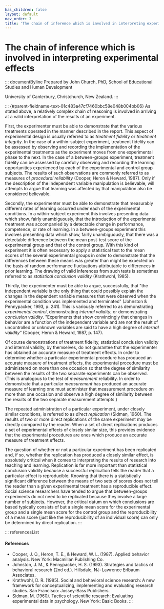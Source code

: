 ```yaml
---
has_children: false
layout: default
nav_order: 3
title: 'The chain of inference which is involved in interpreting experimental effects '
---
```

# The chain of inference which is involved in interpreting experimental effects 


::: documentByline
Prepared by John Church, PhD, School of Educational Studies and Human
Development

University of Canterbury, Christchurch, New Zealand.
:::

::: {#parent-fieldname-text-01c483a47cf7460bbc58e048b004bb06}
As stated above, a relatively complex chain of reasoning is involved in
arriving at a valid interpretation of the results of an experiment.

First, the experimenter must be able to demonstrate that the various
treatments operated in the manner described in the report. This aspect
of experimental design is usually referred to as *treatment fidelity* or
*treatment integrity*. In the case of a within-subject experiment,
treatment fidelity can be assessed by observing and recording the
implementation of the experimental treatments as the experiment moves
from one experimental phase to the next. In the case of a between-groups
experiment, treatment fidelity can be assessed by carefully observing
and recording the learning opportunities experienced by each of the
experimental and control group subjects. The results of such
observations are commonly referred to as measures of *procedural
reliability* (Cooper, Heron & Heward, 1987). Only if the description of
the independent variable manipulation is believable, will attempts to
argue that learning was affected by that manipulation also be considered
believable.

Secondly, the experimenter must be able to demonstrate that measurably
different rates of learning occurred under each of the experimental
conditions. In a within-subject experiment this involves presenting data
which show, fairly unambiguously, that the introduction of the
experimental treatment was accompanied by a detectable change in
performance, competence, or rate of learning. In a between-groups
experiment this involves presenting data which show, fairly
unambiguously, that there was a detectable difference between the mean
post-test score of the experimental group and that of the control group.
With this kind of experiment it is often necessary to apply a
statistical test to the mean scores of the several experimental groups
in order to demonstrate that the differences between these means was
greater than might be expected on the basis of random performance
fluctuations attributable to differences in prior learning. The drawing
of valid inferences from such tests is sometimes referred to as
*statistical conclusion validity* (Krathwohl, 1985).

Thirdly, the experimenter must be able to argue, successfully, that "the
independent variable is the only thing that could possibly explain the
changes in the dependent variable measures that were observed when the
experimental condition was implemented and terminated" (Johnston &
Pennypacker, 1993, p. 241). This is variously referred to as
demonstrating *experimental control*, demonstrating *internal validity*,
or demonstrating *conclusion validity*. "Experiments that show
convincingly that changes in behavior are a function of the independent
variable and are not the result of uncontrolled or unknown variables are
said to have a high degree of *internal validity"* (Cooper, Heron &
Heward, 1987, p. 147).

Of course demonstrations of treatment fidelity, statistical conclusion
validity and internal validity, by themselves, do not guarantee that the
experimenter has obtained an accurate measure of treatment effects. In
order to determine whether a particular experimental procedure has
produced an accurate measure of treatment effects, the experimental
procedure must be administered on more than one occasion so that the
degree of similarity between the results of the two separate experiments
can be observed. (This is analogous to the test of *measurement*
reliability. In order to demonstrate that a particular *measurement* has
produced an accurate measure of learning one must administer that
measurement procedure on more than one occasion and observe a high
degree of similarity between the results of the two separate measurement
attempts.)

The repeated administration of a particular experiment, under closely
similar conditions, is referred to as *direct replication* (Sidman,
1960). The results of two or more direct replications of the same
experiment may be directly compared by the reader. When a set of direct
replications produces a set of experimental effects of closely similar
size, this provides evidence that the experimental procedures are ones
which produce an accurate measure of treatment effects.

The question of whether or not a particular experiment has been
replicated and, if so, whether the replication has produced a closely
similar effect, is absolutely critical when it comes to interpreting the
results of research into teaching and learning. Replication is far more
important than statistical conclusion validity because a successful
replication tells the reader that a particular effect is reproducible.
Knowing that there is a statistically significant difference between the
means of two sets of scores does not tell the reader than a given
experimental treatment has a reproducible effect. Social science
researchers have tended to argue that between-groups experiments do not
need to be replicated because they involve a large number of subjects.
However, the critical datum on which conclusions are based typically
consists of but a single mean score for the experimental group and a
single mean score for the control group and the reproducibility of a
mean score (just like the reproducibility of an individual score) can
only be determined by direct replication.
:::

::: referencesList
#### References

-   Cooper, J. O., Heron, T. E., & Heward, W. L. (1987). Applied
    behavior analysis. New York: Macmillan Publishing Co.
-   Johnston, J. M., & Pennypacker, H. S. (1993). Strategies and tactics
    of behavioral research (2nd ed.). Hillsdale, NJ: Lawrence Erlbaum
    Associates.
-   Krathwohl, D. R. (1985). Social and behavioral science research: A
    new framework for conceptualizing, implementing and evaluating
    research studies. San Francisco: Jossey-Bass Publishers.
-   Sidman, M. (1960). Tactics of scientific research: Evaluating
    experimental data in psychology. New York: Basic Books.
:::
